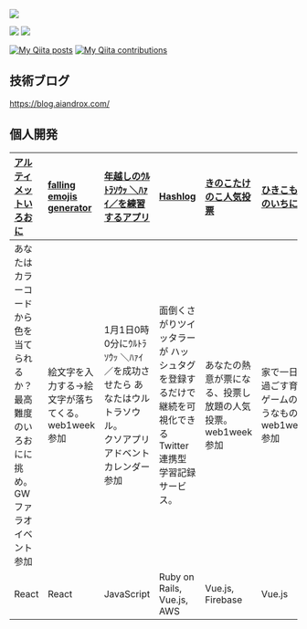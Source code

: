 ![](https://github-profile-summary-cards.vercel.app/api/cards/profile-details?username=aiandrox&theme=nord_dark)

![](https://github-profile-summary-cards.vercel.app/api/cards/stats?username=aiandrox&theme=nord_dark)
![](https://github-profile-summary-cards.vercel.app/api/cards/most-commit-language?username=aiandrox&theme=nord_dark)

[![My Qiita posts](https://qiita-badge.apiapi.app/s/aiandrox/posts.svg)](http://qiita.com/aiandrox)
[![My Qiita contributions](https://qiita-badge.apiapi.app/s/aiandrox/contributions.svg)](http://qiita.com/aiandrox)


## 技術ブログ
https://blog.aiandrox.com/

## 個人開発

| [アルティメットいろおに](https://ultimate-colortag.vercel.app/) | [falling emojis generator](https://aiandrox.github.io/emoji-typing/) | [年越しのｳﾙﾄﾗｿｳｯ ＼ﾊｧｲ／を練習するアプリ](https://aiandrox.github.io/ultra_timer/) | [Hashlog](https://hashlog.work) | [きのこたけのこ人気投票](https://like-ranking.web.app) | [ひきこもりのいちにち](https://aiandrox.github.io/hikikomori_oneday/) |
| :---------- | :-------- | :---------- | :----------- | :-------------- | :------------ |
| あなたはカラーコードから色を当てられるか？ 最高難度のいろおにに挑め。<br>GWファラオイベント参加 | 絵文字を入力する→絵文字が落ちてくる。<br>web1week参加 | 1月1日0時0分にｳﾙﾄﾗｿｳｯ ＼ﾊｧｲ／を成功させたら あなたはウルトラソウル。<br>クソアプリアドベントカレンダー参加 | 面倒くさがりツイッタラーが ハッシュタグを登録するだけで継続を可視化できる Twitter連携型 学習記録サービス。 | あなたの熱意が票になる、投票し放題の人気投票。<br>web1week参加 | 家で一日を過ごす育成ゲームのようなもの。<br>web1week参加 |
| React | React | JavaScript | Ruby on Rails, Vue.js, AWS  | Vue.js, Firebase | Vue.js |
